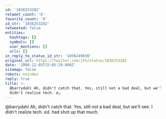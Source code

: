 ```yaml
---
id: '1036253282'
retweet_count: '0'
favorite_count: '0'
id_str: '1036253282'
retweeted: false
entities:
  hashtags: []
  symbols: []
  user_mentions: []
  urls: []
in_reply_to_status_id_str: '1036249650'
original_url: https://twitter.com/jth/status/1036253282
date: '2008-12-03T15:05:29.000Z'
sitemap: false
robots: noindex
reply: true
title: >-
  @barrydahl Ah, didn't catch that. Yes, still not a bad deal, but we'll see. I
  didn't realize tech. e…
---
```


@barrydahl Ah, didn't catch that. Yes, still not a bad deal, but we'll see. I didn't realize tech. ed. had shot up that much.